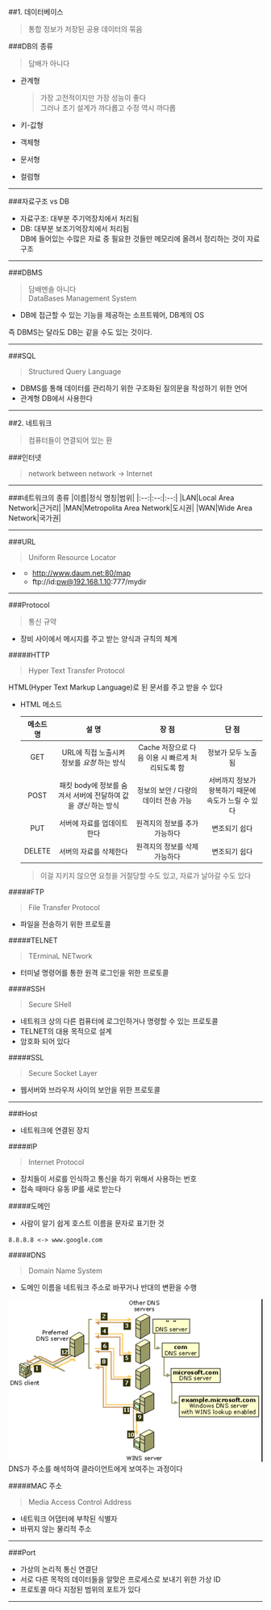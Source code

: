 ##1. 데이터베이스
>통합 정보가 저장된 공용 데이터의 묶음

###DB의 종류
>담배가 아니다


- 관계형

	>가장 고전적이지만 가장 성능이 좋다  
	>그러나 초기 설계가 까다롭고 수정 역시 까다롭

- 키-값형
- 객체형
- 문서형
- 컬럼형

---

###자료구조 vs DB
- 자료구조: 대부분 주기억장치에서 처리됨
- DB: 대부분 보조기억장치에서 처리됨  
DB에 들어있는 수많은 자료 중 필요한 것들만 메모리에 올려서 정리하는 것이 자료구조

---

###DBMS
>담배멘솔 아니다  
>DataBases Management System

- DB에 접근할 수 있는 기능을 제공하는 소프트웨어, DB계의 OS

즉 DBMS는 달라도 DB는 같을 수도 있는 것이다.

---

###SQL
>Structured Query Language

- DBMS를 통해 데이터를 관리하기 위한 구조화된 질의문을 작성하기 위한 언어
- 관계형 DB에서 사용한다

---

##2. 네트워크
>컴퓨터들이 연결되어 있는 환

###인터넷
>network between network -> Internet

---

###네트워크의 종류
|이름|정식 명칭|범위|
|:--:|:--:|:--:|
|LAN|Local Area Network|근거리|
|MAN|Metropolita Area Network|도시권|
|WAN|Wide Area Network|국가권|

---

###URL
>Uniform Resource Locator

- [Protocol]://[Host]:[Port]/[Path]
	- http://www.daum.net:80/map
	- ftp://id:pw@192.168.1.10:777/mydir

---

###Protocol
>통신 규약

- 장비 사이에서 메시지를 주고 받는 양식과 규칙의 체계

#####HTTP
>Hyper Text Transfer Protocol

HTML(Hyper Text Markup Language)로 된 문서를 주고 받을 수 있다

- HTML 메소드

	|메소드 명|설 명|장 점|단 점|
	|:---:|:---:|:---:|:---:|
	|GET|URL에 직접 노출시켜 정보를 _요청_ 하는 방식|Cache 저장으로 다음 이용 시 빠르게 처리되도록 함|정보가 모두 노출됨|
	|POST|패킷 body에 정보를 숨겨서 서버에 전달하여 값을 _갱신_ 하는 방식|정보의 보안 / 다량의 데이터 전송 가능|서버까지 정보가 왕복하기 때문에 속도가 느릴 수 있다|
	|PUT|서버에 자료를 업데이트 한다|원격지의 정보를 추가 가능하다|변조되기 쉽다|
	|DELETE|서버의 자료를 삭제한다|원격지의 정보를 삭제 가능하다|변조되기 쉽다|

	>이걸 지키지 않으면 요청을 거절당할 수도 있고, 자료가 날아갈 수도 있다

#####FTP
>File Transfer Protocol

- 파일을 전송하기 위한 프로토콜

#####TELNET
>TErminaL NETwork

- 터미널 명령어를 통한 원격 로그인을 위한 프로토콜

#####SSH
>Secure SHell

- 네트워크 상의 다른 컴퓨터에 로그인하거나 명령할 수 있는 프로토콜
- TELNET의 대용 목적으로 설계
- 암호화 되어 있다

#####SSL
>Secure Socket Layer

- 웹서버와 브라우저 사이의 보안을 위한 프로토콜

---

###Host
- 네트워크에 연결된 장치

#####IP
>Internet Protocol

- 장치들이 서로를 인식하고 통신을 하기 위해서 사용하는 번호
- 접속 때마다 유동 IP를 새로 받는다

#####도메인
- 사람이 알기 쉽게 호스트 이름을 문자로 표기한 것

`8.8.8.8 <-> www.google.com`

#####DNS
>Domain Name System

- 도메인 이름을 네트워크 주소로 바꾸거나 반대의 변환을 수행

![dns](https://github.com/Ekutz/Fast_Campus_JS/blob/master/170112/imgs/dns.png?raw=true)  
DNS가 주소를 해석하여 클라이언트에게 보여주는 과정이다

#####MAC 주소
>Media Access Control Address

- 네트워크 어댑터에 부착된 식별자
- 바뀌지 않는 물리적 주소


---

###Port
- 가상의 논리적 통신 연결단
- 서로 다른 목적의 데이터들을 알맞은 프로세스로 보내기 위한 가상 ID
- 프로토콜 마다 지정된 범위의 포트가 있다

---

